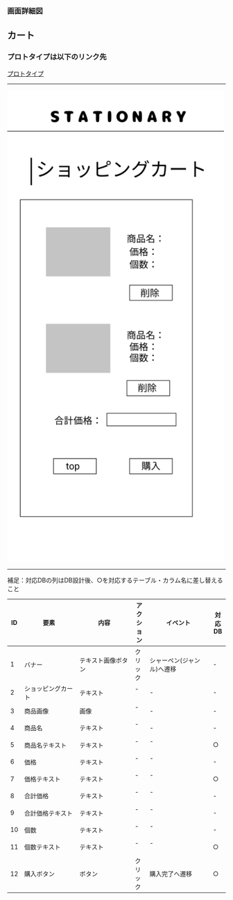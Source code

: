 ### 画面詳細図
## カート
### プロトタイプは以下のリンク先
[プロトタイプ](https://www.figma.com/file/YN8g4ahM3raStzCZMDXhNA/stationary?node-id=1%3A10)
*****
<img src="../img/ショッピングカート.png" width="500">

*****
補足：対応DBの列はDB設計後、○を対応するテーブル・カラム名に差し替えること

| ID | 要素 | 内容 | アクション | イベント | 対応DB |
|----|------|-----|------------|---------|-------|
|1   |バナー　　　　　　|テキスト画像ボタン|クリック|シャーペン(ジャンル)へ遷移|-|
|2   |ショッピングカート|テキスト　　　　　|-    　|-        　　　　　　　　|-|
|3   |商品画像　　　　　|画像　　　　　　　|-    　|-        　　　　　　　　|-|
|4   |商品名　　　　　　|テキスト　　　　　|-    　|-        　　　　　　　　|-|
|5   |商品名テキスト　　|テキスト　　　　　|-    　|-      　　　　　　　　　|○|
|6   |価格　　　　　　　|テキスト　　　　　|-    　|-      　　　　　　　　　|-|
|7   |価格テキスト　　　|テキスト　　　　　|-    　|-      　　　　　　　　　|○|
|8   |合計価格　　　　　|テキスト　　　　　|-    　|-      　　　　　　　　　|-|
|9   |合計価格テキスト　|テキスト　　　　　|-    　|-      　　　　　　　　　|-|
|10  |個数　　　　　    |テキスト　　　　　|-    　|-      　　　　　　　　　|-|
|11  |個数テキスト　    |テキスト　　　　　|-    　|-      　　　　　　　　　|○|
|12  |購入ボタン　　　　|ボタン　　　　　　|クリック|購入完了へ遷移　　　　　　|○|

